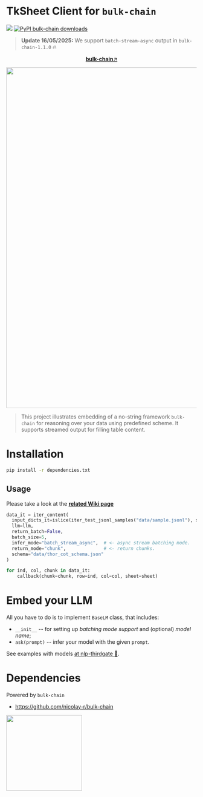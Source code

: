 # TkSheet Client for `bulk-chain`
![](https://img.shields.io/badge/Python-3.9-brightgreen.svg)
[![PyPI bulk-chain downloads](https://img.shields.io/pypi/dm/bulk-chain.svg)](https://pypistats.org/packages/bulk-chain)

> **Update 16/05/2025:** We support `batch-stream-async` output in `bulk-chain-1.1.0` 🔥

<p align="center">
  <a href="https://github.com/nicolay-r/bulk-chain"><b>bulk-chain</b>↗️</a>
</p>
<p align="center">
  <img src="https://github.com/user-attachments/assets/81e62b7b-a3cf-42ce-88cd-d648ffdf3b41" width="900" height="auto"/>
</p>

> This project illustrates embedding of a no-string framework `bulk-chain` for reasoning over your data using predefined scheme. 
It supports streamed output for filling table content.

# Installation

```bash
pip install -r dependencies.txt
```

## Usage

Please take a look at the [**related Wiki page**](https://github.com/nicolay-r/bulk-chain/wiki)

```python
data_it = iter_content(
  input_dicts_it=islice(iter_test_jsonl_samples("data/sample.jsonl"), sheet.total_rows()),
  llm=llm,
  return_batch=False,
  batch_size=5,
  infer_mode="batch_stream_async",  # <- async stream batching mode.
  return_mode="chunk",              # <- return chunks.
  schema="data/thor_cot_schema.json"
)

for ind, col, chunk in data_it:
    callback(chunk=chunk, row=ind, col=col, sheet=sheet)
```


# Embed your LLM

All you have to do is to implement `BaseLM` class, that includes:
* `__init__` -- for setting up *batching mode support* and (optional) *model name*;
* `ask(prompt)` -- infer your model with the given `prompt`.

See examples with models [at nlp-thirdgate 🌌](https://github.com/nicolay-r/nlp-thirdgate?tab=readme-ov-file#llm).


# Dependencies
Powered by `bulk-chain`
* https://github.com/nicolay-r/bulk-chain

<img src="https://github.com/user-attachments/assets/dc17a0bf-3e6d-4331-897e-7c8eef55f139" width="200" height="auto"/>
